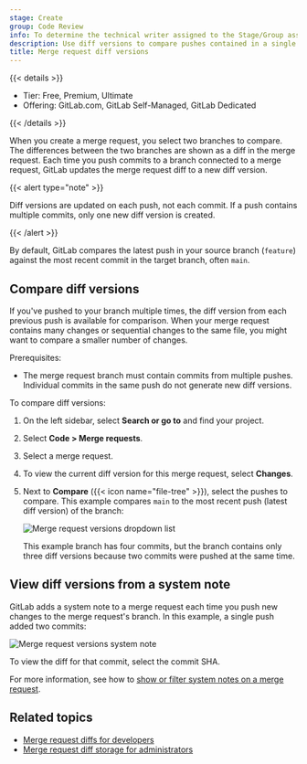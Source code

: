 ```yaml
---
stage: Create
group: Code Review
info: To determine the technical writer assigned to the Stage/Group associated with this page, see https://handbook.gitlab.com/handbook/product/ux/technical-writing/#assignments
description: Use diff versions to compare pushes contained in a single merge request.
title: Merge request diff versions
---
```


{{< details >}}

- Tier: Free, Premium, Ultimate
- Offering: GitLab.com, GitLab Self-Managed, GitLab Dedicated

{{< /details >}}

When you create a merge request, you select two branches to compare. The differences
between the two branches are shown as a diff in the merge request. Each time
you push commits to a branch connected to a merge request, GitLab updates the
merge request diff to a new diff version.

{{< alert type="note" >}}

Diff versions are updated on each push, not each commit. If a push contains multiple
commits, only one new diff version is created.

{{< /alert >}}

By default, GitLab compares the latest push in your source branch (`feature`)
against the most recent commit in the target branch, often `main`.

## Compare diff versions

If you've pushed to your branch multiple times, the diff version from each previous push
is available for comparison. When your merge request contains many changes or
sequential changes to the same file, you might want to compare a smaller number of changes.

Prerequisites:

- The merge request branch must contain commits from multiple pushes. Individual commits
  in the same push do not generate new diff versions.

To compare diff versions:

1. On the left sidebar, select **Search or go to** and find your project.
1. Select **Code > Merge requests**.
1. Select a merge request.
1. To view the current diff version for this merge request, select **Changes**.
1. Next to **Compare** ({{< icon name="file-tree" >}}), select the pushes to compare. This example
   compares `main` to the most recent push (latest diff version) of the branch:

   ![Merge request versions dropdown list](img/versions_dropdown_v16_6.png)

   This example branch has four commits, but the branch contains only three diff versions
   because two commits were pushed at the same time.

## View diff versions from a system note

GitLab adds a system note to a merge request each time you push new changes to
the merge request's branch. In this example, a single push added two commits:

![Merge request versions system note](img/versions_system_note_v16_6.png)

To view the diff for that commit, select the commit SHA.

For more information, see how to [show or filter system notes on a merge request](../system_notes.md#on-a-merge-request).

## Related topics

- [Merge request diffs for developers](../../../development/merge_request_concepts/diffs/_index.md)
- [Merge request diff storage for administrators](../../../administration/merge_request_diffs.md)

<!-- ## Troubleshooting

Include any troubleshooting steps that you can foresee. If you know beforehand what issues
one might have when setting this up, or when something is changed, or on upgrading, it's
important to describe those, too. Think of things that might go wrong and include them here.
This is important to minimize requests for support, and to avoid doc comments with
questions that you know someone might ask.

Each scenario can be a third-level heading, for example `### Getting error message X`.
If you have none to add when creating a doc, leave this section in place
but commented out to help encourage others to add to it in the future. -->
